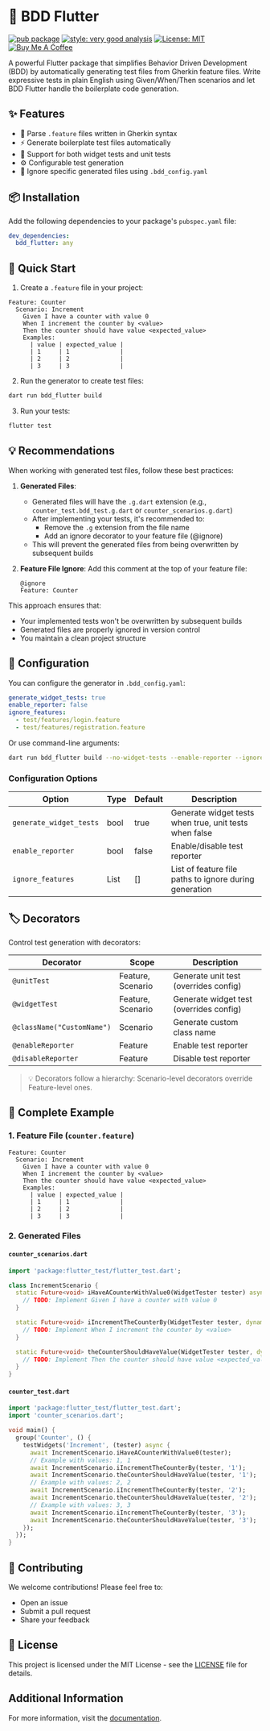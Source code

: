 # 🚀 BDD Flutter

[![pub package](https://img.shields.io/pub/v/bdd_flutter.svg)](https://pub.dev/packages/bdd_flutter)
[![style: very good analysis](https://img.shields.io/badge/style-very_good_analysis-B22C89.svg)](https://pub.dev/packages/very_good_analysis)
[![License: MIT](https://img.shields.io/badge/License-MIT-yellow.svg)](https://opensource.org/licenses/MIT)
[![Buy Me A Coffee](https://www.buymeacoffee.com/assets/img/custom_images/orange_img.png)](https://www.buymeacoffee.com/samderlust)

A powerful Flutter package that simplifies Behavior Driven Development (BDD) by automatically generating test files from Gherkin feature files. Write expressive tests in plain English using Given/When/Then scenarios and let BDD Flutter handle the boilerplate code generation.

## ✨ Features

- 📝 Parse `.feature` files written in Gherkin syntax
- ⚡ Generate boilerplate test files automatically
- 🧪 Support for both widget tests and unit tests
- ⚙️ Configurable test generation
- 📄 Ignore specific generated files using `.bdd_config.yaml`

## 📦 Installation

Add the following dependencies to your package's `pubspec.yaml` file:

```yaml
dev_dependencies:
  bdd_flutter: any
```

## 🚀 Quick Start

1. Create a `.feature` file in your project:

```gherkin
Feature: Counter
  Scenario: Increment
    Given I have a counter with value 0
    When I increment the counter by <value>
    Then the counter should have value <expected_value>
    Examples:
      | value | expected_value |
      | 1     | 1              |
      | 2     | 2              |
      | 3     | 3              |
```

2. Run the generator to create test files:

```bash
dart run bdd_flutter build
```

3. Run your tests:

```bash
flutter test
```

## 💡 Recommendations

When working with generated test files, follow these best practices:

1. **Generated Files**:

   - Generated files will have the `.g.dart` extension (e.g., `counter_test.bdd_test.g.dart` or `counter_scenarios.g.dart`)
   - After implementing your tests, it's recommended to:
     - Remove the `.g` extension from the file name
     - Add an ignore decorator to your feature file (@ignore)
   - This will prevent the generated files from being overwritten by subsequent builds

2. **Feature File Ignore**:
   Add this comment at the top of your feature file:
   ```gherkin
   @ignore
   Feature: Counter
   ```

This approach ensures that:

- Your implemented tests won't be overwritten by subsequent builds
- Generated files are properly ignored in version control
- You maintain a clean project structure

## 🚀 Configuration

You can configure the generator in `.bdd_config.yaml`:

```yaml
generate_widget_tests: true
enable_reporter: false
ignore_features:
  - test/features/login.feature
  - test/features/registration.feature
```

Or use command-line arguments:

```bash
dart run bdd_flutter build --no-widget-tests --enable-reporter --ignore login.feature
```

### Configuration Options

| Option                  | Type | Default | Description                                            |
| ----------------------- | ---- | ------- | ------------------------------------------------------ |
| `generate_widget_tests` | bool | true    | Generate widget tests when true, unit tests when false |
| `enable_reporter`       | bool | false   | Enable/disable test reporter                           |
| `ignore_features`       | List | []      | List of feature file paths to ignore during generation |

## 🏷️ Decorators

Control test generation with decorators:

| Decorator                  | Scope             | Description                             |
| -------------------------- | ----------------- | --------------------------------------- |
| `@unitTest`                | Feature, Scenario | Generate unit test (overrides config)   |
| `@widgetTest`              | Feature, Scenario | Generate widget test (overrides config) |
| `@className("CustomName")` | Scenario          | Generate custom class name              |
| `@enableReporter`          | Feature           | Enable test reporter                    |
| `@disableReporter`         | Feature           | Disable test reporter                   |

> 💡 Decorators follow a hierarchy: Scenario-level decorators override Feature-level ones.

## 📝 Complete Example

### 1. Feature File (`counter.feature`)

```gherkin
Feature: Counter
  Scenario: Increment
    Given I have a counter with value 0
    When I increment the counter by <value>
    Then the counter should have value <expected_value>
    Examples:
      | value | expected_value |
      | 1     | 1              |
      | 2     | 2              |
      | 3     | 3              |
```

### 2. Generated Files

#### `counter_scenarios.dart`

```dart
import 'package:flutter_test/flutter_test.dart';

class IncrementScenario {
  static Future<void> iHaveACounterWithValue0(WidgetTester tester) async {
    // TODO: Implement Given I have a counter with value 0
  }

  static Future<void> iIncrementTheCounterBy(WidgetTester tester, dynamic value) async {
    // TODO: Implement When I increment the counter by <value>
  }

  static Future<void> theCounterShouldHaveValue(WidgetTester tester, dynamic expected_value) async {
    // TODO: Implement Then the counter should have value <expected_value>
  }
}
```

#### `counter_test.dart`

```dart
import 'package:flutter_test/flutter_test.dart';
import 'counter_scenarios.dart';

void main() {
  group('Counter', () {
    testWidgets('Increment', (tester) async {
      await IncrementScenario.iHaveACounterWithValue0(tester);
      // Example with values: 1, 1
      await IncrementScenario.iIncrementTheCounterBy(tester, '1');
      await IncrementScenario.theCounterShouldHaveValue(tester, '1');
      // Example with values: 2, 2
      await IncrementScenario.iIncrementTheCounterBy(tester, '2');
      await IncrementScenario.theCounterShouldHaveValue(tester, '2');
      // Example with values: 3, 3
      await IncrementScenario.iIncrementTheCounterBy(tester, '3');
      await IncrementScenario.theCounterShouldHaveValue(tester, '3');
    });
  });
}
```

## 🤝 Contributing

We welcome contributions! Please feel free to:

- Open an issue
- Submit a pull request
- Share your feedback

## 📄 License

This project is licensed under the MIT License - see the [LICENSE](LICENSE) file for details.

## Additional Information

For more information, visit the [documentation](https://example.com/bdd_flutter).

